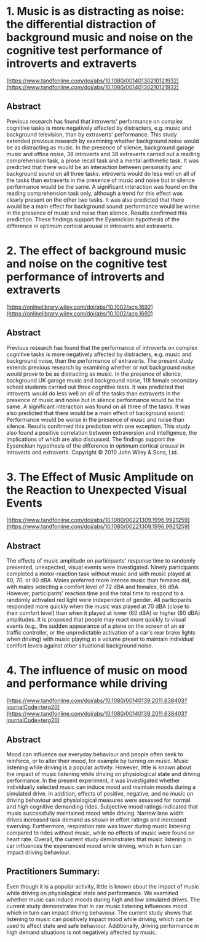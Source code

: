 # 1. Music is as distracting as noise: the differential distraction of background music and noise on the cognitive test performance of introverts and extraverts

[https://www.tandfonline.com/doi/abs/10.1080/00140130210121932](https://www.tandfonline.com/doi/abs/10.1080/00140130210121932)

## Abstract

Previous research has found that introverts' performance on complex cognitive tasks is more negatively affected by distracters, e.g. music and background television, than by extraverts' performance. This study extended previous research by examining whether background noise would be as distracting as music. In the presence of silence, background garage music and office noise, 38 introverts and 38 extraverts carried out a reading comprehension task, a prose recall task and a mental arithmetic task. It was predicted that there would be an interaction between personality and background sound on all three tasks: introverts would do less well on all of the tasks than extraverts in the presence of music and noise but in silence performance would be the same. A significant interaction was found on the reading comprehension task only, although a trend for this effect was clearly present on the other two tasks. It was also predicted that there would be a main effect for background sound: performance would be worse in the presence of music and noise than silence. Results confirmed this prediction. These findings support the Eysenckian hypothesis of the difference in optimum cortical arousal in introverts and extraverts.


# 2. The effect of background music and noise on the cognitive test performance of introverts and extraverts
[https://onlinelibrary.wiley.com/doi/abs/10.1002/acp.1692](https://onlinelibrary.wiley.com/doi/abs/10.1002/acp.1692)

## Abstract

Previous research has found that the performance of introverts on complex cognitive tasks is more negatively affected by distracters, e.g. music and background noise, than the performance of extraverts. The present study extends previous research by examining whether or not background noise would prove to be as distracting as music. In the presence of silence, background UK garage music and background noise, 118 female secondary school students carried out three cognitive tests. It was predicted that introverts would do less well on all of the tasks than extraverts in the presence of music and noise but in silence performance would be the same. A significant interaction was found on all three of the tasks. It was also predicted that there would be a main effect of background sound: Performance would be worse in the presence of music and noise than silence. Results confirmed this prediction with one exception. This study also found a positive correlation between extraversion and intelligence, the implications of which are also discussed. The findings support the Eysenckian hypothesis of the difference in optimum cortical arousal in introverts and extraverts. Copyright © 2010 John Wiley & Sons, Ltd.


# 3.  The Effect of Music Amplitude on the Reaction to Unexpected Visual Events

[https://www.tandfonline.com/doi/abs/10.1080/00221309.1996.9921259](https://www.tandfonline.com/doi/abs/10.1080/00221309.1996.9921259)

## Abstract

The effects of music amplitude on participants' response time to randomly presented, unexpected, visual events were investigated. Ninety participants completed a motor-reaction task without music and with music played at 60, 70. or 80 dBA. Males preferred more intense music than females did, with males selecting a comfort level of 72 dBA and females, 66 dBA. However, participants' reaction time and the total time to respond to a randomly activated red light were independent of gender. All participants responded more quickly when the music was played at 70 dBA (close to their comfort level) than when it played at lower (60 dBA) or higher (80 dBA) amplitudes. It is proposed that people may react more quickly to visual events (e.g., the sudden appearance of a plane on the screen of an air traffic controller, or the unpredictable activation of a car's rear brake lights when driving) with music playing at a volume preset to maintain individual comfort levels against other situational background noise.




# 4. The influence of music on mood and performance while driving


[https://www.tandfonline.com/doi/abs/10.1080/00140139.2011.638403?journalCode=terg20](https://www.tandfonline.com/doi/abs/10.1080/00140139.2011.638403?journalCode=terg20)



## Abstract
Mood can influence our everyday behaviour and people often seek to reinforce, or to alter their mood, for example by turning on music. Music listening while driving is a popular activity. However, little is known about the impact of music listening while driving on physiological state and driving performance. In the present experiment, it was investigated whether individually selected music can induce mood and maintain moods during a simulated drive. In addition, effects of positive, negative, and no music on driving behaviour and physiological measures were assessed for normal and high cognitive demanding rides. Subjective mood ratings indicated that music successfully maintained mood while driving. Narrow lane width drives increased task demand as shown in effort ratings and increased swerving. Furthermore, respiration rate was lower during music listening compared to rides without music, while no effects of music were found on heart rate. Overall, the current study demonstrates that music listening in car influences the experienced mood while driving, which in turn can impact driving behaviour.

## Practitioners Summary: 
Even though it is a popular activity, little is known about the impact of music while driving on physiological state and performance. We examined whether music can induce moods during high and low simulated drives. The current study demonstrates that in car music listening influences mood which in turn can impact driving behaviour. The current study shows that listening to music can positively impact mood while driving, which can be used to affect state and safe behaviour. Additionally, driving performance in high demand situations is not negatively affected by music.

